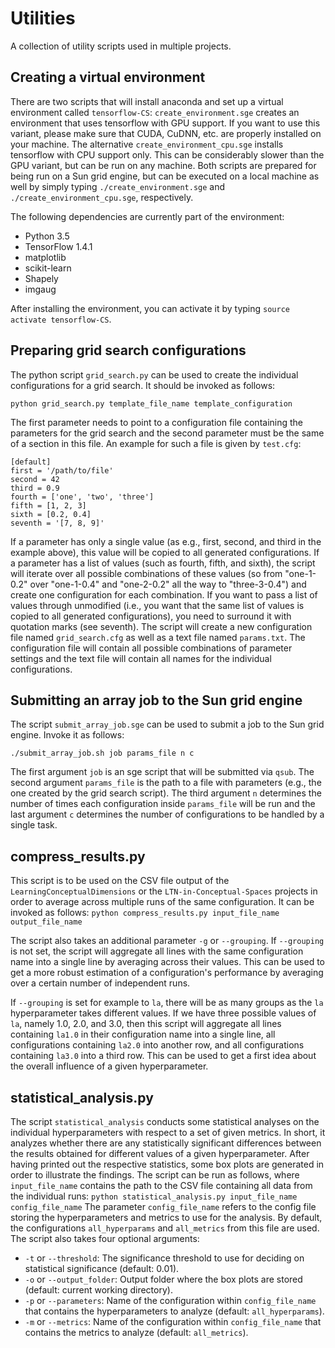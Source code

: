 # Utilities
A collection of utility scripts used in multiple projects.

## Creating a virtual environment

There are two scripts that will install anaconda and set up a virtual environment called `tensorflow-CS`: `create_environment.sge` creates an environment that uses tensorflow with GPU support. If you want to use this variant, please make sure that CUDA, CuDNN, etc. are properly installed on your machine. The alternative `create_environment_cpu.sge` installs tensorflow with CPU support only. This can be considerably slower than the GPU variant, but can be run on any machine. Both scripts are prepared for being run on a Sun grid engine, but can be executed on a local machine as well by simply typing `./create_environment.sge` and `./create_environment_cpu.sge`, respectively.

The following dependencies are currently part of the environment:
* Python 3.5
* TensorFlow 1.4.1
* matplotlib
* scikit-learn
* Shapely
* imgaug

After installing the environment, you can activate it by typing `source activate tensorflow-CS`.


## Preparing grid search configurations

The python script `grid_search.py` can be used to create the individual configurations for a grid search. It should be invoked as follows:

`python grid_search.py template_file_name template_configuration`

The first parameter needs to point to a configuration file containing the parameters for the grid search and the second parameter must be the same of a section in this file. An example for such a file is given by `test.cfg`:

```
[default]
first = '/path/to/file'
second = 42
third = 0.9
fourth = ['one', 'two', 'three']
fifth = [1, 2, 3]
sixth = [0.2, 0.4]
seventh = '[7, 8, 9]'
```

If a parameter has only a single value (as e.g., first, second, and third in the example above), this value will be copied to all generated configurations. If a parameter has a list of values (such as fourth, fifth, and sixth), the script will iterate over all possible combinations of these values (so from "one-1-0.2" over "one-1-0.4" and "one-2-0.2" all the way to "three-3-0.4") and create one configuration for each combination. If you want to pass a list of values through unmodified (i.e., you want that the same list of values is copied to all generated configurations), you need to surround it with quotation marks (see seventh).
The script will create a new configuration file named `grid_search.cfg` as well as a text file named `params.txt`. The configuration file will contain all possible combinations of parameter settings and the text file will contain all names for the individual configurations. 

## Submitting an array job to the Sun grid engine

The script `submit_array_job.sge` can be used to submit a job to the Sun grid engine. Invoke it as follows:

`./submit_array_job.sh job params_file n c`

The first argument `job` is an sge script that will be submitted via `qsub`. The second argument `params_file` is the path to a file with parameters (e.g., the one created by the grid search script). The third argument `n` determines the number of times each configuration inside `params_file` will be run and the last argument `c` determines the number of configurations to be handled by a single task.

## compress_results.py

This script is to be used on the CSV file output of the `LearningConceptualDimensions` or the `LTN-in-Conceptual-Spaces` projects in order to average across multiple runs of the same configuration. It can be invoked as follows:
```python compress_results.py input_file_name output_file_name```

The script also takes an additional parameter `-g` or `--grouping`. If `--grouping` is not set, the script will aggregate all lines with the same configuration name into a single line by averaging across their values. This can be used to get a more robust estimation of a configuration's performance by averaging over a certain number of independent runs.

If `--grouping` is set for example to `la`, there will be as many groups as the `la` hyperparameter takes different values. If we have three possible values of `la`, namely 1.0, 2.0, and 3.0, then this script will aggregate all lines containing `la1.0` in their configuration name into a single line, all configurations containing `la2.0` into another row, and all configurations containing `la3.0` into a third row. This can be used to get a first idea about the overall influence of a given hyperparameter.


## statistical_analysis.py

The script `statistical_analysis` conducts some statistical analyses on the individual hyperparameters with respect to a set of given metrics. In short, it analyzes whether there are any statistically significant differences between the results obtained for different values of a given hyperparameter. After having printed out the respective statistics, some box plots are generated in order to illustrate the findings. The script can be run as follows, where `input_file_name` contains the path to the CSV file containing all data from the individual runs:
```python statistical_analysis.py input_file_name config_file_name```
The parameter `config_file_name` refers to the config file storing the hyperparameters and metrics to use for the analysis. By default, the configurations `all_hyperparams` and `all_metrics` from this file are used. The script also takes four optional arguments:
- `-t` or `--threshold`: The significance threshold to use for deciding on statistical significance (default: 0.01).
- `-o` or `--output_folder`: Output folder where the box plots are stored (default: current working directory).
- `-p` or `--parameters`: Name of the configuration within `config_file_name` that contains the hyperparameters to analyze (default: `all_hyperparams`).
- `-m` or `--metrics`: Name of the configuration within `config_file_name` that contains the metrics to analyze (default: `all_metrics`).

